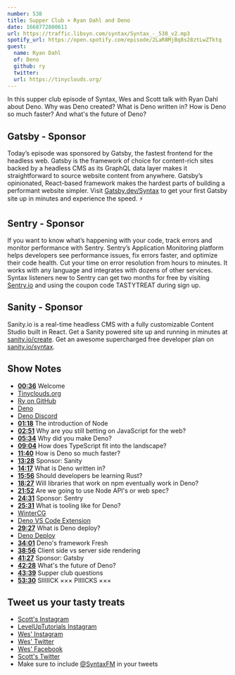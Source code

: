 ```yaml
---
number: 538
title: Supper Club × Ryan Dahl and Deno
date: 1668772800611
url: https://traffic.libsyn.com/syntax/Syntax_-_538_v2.mp3
spotify_url: https://open.spotify.com/episode/2LaR8MjBq8s28ztLwZTktq
guest:
  name: Ryan Dahl
  of: Deno
  github: ry
  twitter:
  url: https://tinyclouds.org/
---
```


In this supper club episode of Syntax, Wes and Scott talk with Ryan Dahl about Deno. Why was Deno created? What is Deno written in? How is Deno so much faster? And what's the future of Deno?

## Gatsby - Sponsor

Today’s episode was sponsored by Gatsby, the fastest frontend for the headless web. Gatsby is the framework of choice for content-rich sites backed by a headless CMS as its GraphQL data layer makes it straightforward to source website content from anywhere. Gatsby’s opinionated, React-based framework makes the hardest parts of building a performant website simpler. Visit [Gatsby.dev/Syntax](https://gatsby.dev/Syntax) to get your first Gatsby site up in minutes and experience the speed. ⚡️

## Sentry - Sponsor

If you want to know what’s happening with your code, track errors and monitor performance with Sentry. Sentry’s Application Monitoring platform helps developers see performance issues, fix errors faster, and optimize their code health. Cut your time on error resolution from hours to minutes. It works with any language and integrates with dozens of other services. Syntax listeners new to Sentry can get two months for free by visiting [Sentry.io](https://sentry.io) and using the coupon code TASTYTREAT during sign up.

## Sanity - Sponsor

Sanity.io is a real-time headless CMS with a fully customizable Content Studio built in React. Get a Sanity powered site up and running in minutes at [sanity.io/create](https://www.sanity.io/create). Get an awesome supercharged free developer plan on [sanity.io/syntax](https://www.sanity.io/syntax).

## Show Notes

- **[00:36](#t=00:36)** Welcome
- [Tinyclouds.org](https://tinyclouds.org)
- [Ry on GitHub](https://github.com/ry)
- [Deno](https://deno.land)
- [Deno Discord](https://discord.com/invite/deno)
- **[01:18](#t=01:18)** The introduction of Node
- **[02:51](#t=02:51)** Why are you still betting on JavaScript for the web?
- **[05:34](#t=05:34)** Why did you make Deno?
- **[09:04](#t=09:04)** How does TypeScript fit into the landscape?
- **[11:40](#t=11:40)** How is Deno so much faster?
- **[13:28](#t=13:28)** Sponsor: Sanity
- **[14:17](#t=14:17)** What is Deno written in?
- **[15:56](#t=15:56)** Should developers be learning Rust?
- **[18:27](#t=18:27)** Will libraries that work on npm eventually work in Deno?
- **[21:52](#t=21:52)** Are we going to use Node API's or web spec?
- **[24:31](#t=24:31)** Sponsor: Sentry
- **[25:31](#t=25:31)** What is tooling like for Deno?
- [WinterCG](https://wintercg.org/)
- [Deno VS Code Extension](https://marketplace.visualstudio.com/items?itemName=denoland.vscode-deno)
- **[29:27](#t=29:27)** What is Deno deploy?
- [Deno Deploy](https://deno.com/deploy)
- **[34:01](#t=34:01)** Deno's framework Fresh
- **[38:56](#t=38:56)** Client side vs server side rendering
- **[41:27](#t=41:27)** Sponsor: Gatsby
- **[42:28](#t=42:28)** What's the future of Deno?
- **[43:39](#t=43:39)** Supper club questions
- **[53:30](#t=53:30)** SIIIIICK ××× PIIIICKS ×××

## Tweet us your tasty treats

- [Scott's Instagram](https://www.instagram.com/stolinski/)
- [LevelUpTutorials Instagram](https://www.instagram.com/LevelUpTutorials/)
- [Wes' Instagram](https://www.instagram.com/wesbos/)
- [Wes' Twitter](https://twitter.com/wesbos)
- [Wes' Facebook](https://www.facebook.com/wesbos.developer)
- [Scott's Twitter](https://twitter.com/stolinski)
- Make sure to include [@SyntaxFM](https://twitter.com/SyntaxFM) in your tweets
